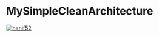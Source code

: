 # MySimpleCleanArchitecture
[![hanif52](https://app.circleci.com/pipelines/github/hanif52/MySimpleCleanArchitecture.svg?style=svg)](https://app.circleci.com/pipelines/github/hanif52/MySimpleCleanArchitecture)
